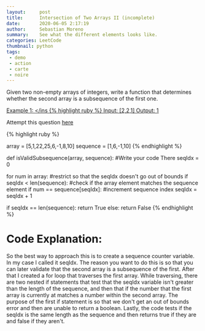 ```yaml
---
layout:     post
title:      Intersection of Two Arrays II (incomplete)
date:       2020-06-05 2:17:19
author:     Sebastian Moreno
summary:    See what the different elements looks like.
categories: LeetCode
thumbnail: python
tags:
 - demo
 - action
 - carte
 - noire
---
```


Given two non-empty arrays of integers, write a function that determines whether the second array is a subsequence of the first one.

<ins> Example 1: </ins
{% highlight ruby %}
Input: [2,2,1]
Output: [1]

Attempt this question [here][1]


{% highlight ruby %}

array = [5,1,22,25,6,-1,8,10]
sequence = [1,6,-1,10]
{% endhighlight %}

def isValidSubsequence(array, sequence):
  #Write your code There
  seqIdx = 0

  for num in array:
    #restrict so that the seqIdx doesn't go out of bounds
    if seqIdx < len(sequence):
    #check if the array element matches the sequence element
      if num == sequence[seqIdx]:
          #increment sequence index
          seqIdx = seqIdx + 1

   if seqIdx == len(sequence):
      return True
  else:
      return False
{% endhighlight %}

# Code Explanation:
So the best way to approach this is to create a sequence counter variable. In my case I called it seqIdx. The reason you want to do this is so that you can later validate that the second array is a subsequence of the first. After that I created a for loop that traverses the first array. While traversing, there are two nested if statements that test that the seqIdx variable isn't greater than the length of the sequence, and then that if the number that the first array is currently at matches a number within the second array. The purpose of the first if statement is so that we don't get an out of bounds error and then are unable to return a boolean. Lastly, the code tests if the seqIdx is the same length as the sequence and then returns true if they are and false if they aren't.

[1]: https://leetcode.com/explore/interview/card/top-interview-questions-easy/92/array/674/
